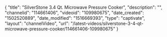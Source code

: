 {
    "title": "SilverStone 3.4 Qt. Microwave Pressure Cooker",
    "description": "",
    "channelid": "114661406",
    "videoid": "109980675",
    "date_created": "1502520889",
    "date_modified": "1516669393",
    "type": "captivate",
    "layout": "channelVideo",
    "url": "\/latest-videos\/silverstone-3-4-qt-microwave-pressure-cooker\/114661406-109980675"
}